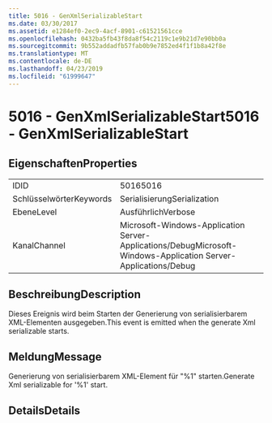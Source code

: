 ```yaml
---
title: 5016 - GenXmlSerializableStart
ms.date: 03/30/2017
ms.assetid: e1284ef0-2ec9-4acf-8901-c61521561cce
ms.openlocfilehash: 0432ba5fb43f8da8f54c2119c1e9b21d7e90bb0a
ms.sourcegitcommit: 9b552addadfb57fab0b9e7852ed4f1f1b8a42f8e
ms.translationtype: MT
ms.contentlocale: de-DE
ms.lasthandoff: 04/23/2019
ms.locfileid: "61999647"
---
```

# <a name="5016---genxmlserializablestart"></a><span data-ttu-id="8d523-102">5016 - GenXmlSerializableStart</span><span class="sxs-lookup"><span data-stu-id="8d523-102">5016 - GenXmlSerializableStart</span></span>
## <a name="properties"></a><span data-ttu-id="8d523-103">Eigenschaften</span><span class="sxs-lookup"><span data-stu-id="8d523-103">Properties</span></span>  
  
|||  
|-|-|  
|<span data-ttu-id="8d523-104">ID</span><span class="sxs-lookup"><span data-stu-id="8d523-104">ID</span></span>|<span data-ttu-id="8d523-105">5016</span><span class="sxs-lookup"><span data-stu-id="8d523-105">5016</span></span>|  
|<span data-ttu-id="8d523-106">Schlüsselwörter</span><span class="sxs-lookup"><span data-stu-id="8d523-106">Keywords</span></span>|<span data-ttu-id="8d523-107">Serialisierung</span><span class="sxs-lookup"><span data-stu-id="8d523-107">Serialization</span></span>|  
|<span data-ttu-id="8d523-108">Ebene</span><span class="sxs-lookup"><span data-stu-id="8d523-108">Level</span></span>|<span data-ttu-id="8d523-109">Ausführlich</span><span class="sxs-lookup"><span data-stu-id="8d523-109">Verbose</span></span>|  
|<span data-ttu-id="8d523-110">Kanal</span><span class="sxs-lookup"><span data-stu-id="8d523-110">Channel</span></span>|<span data-ttu-id="8d523-111">Microsoft-Windows-Application Server-Applications/Debug</span><span class="sxs-lookup"><span data-stu-id="8d523-111">Microsoft-Windows-Application Server-Applications/Debug</span></span>|  
  
## <a name="description"></a><span data-ttu-id="8d523-112">Beschreibung</span><span class="sxs-lookup"><span data-stu-id="8d523-112">Description</span></span>  
 <span data-ttu-id="8d523-113">Dieses Ereignis wird beim Starten der Generierung von serialisierbarem XML-Elementen ausgegeben.</span><span class="sxs-lookup"><span data-stu-id="8d523-113">This event is emitted when the generate Xml serializable starts.</span></span>  
  
## <a name="message"></a><span data-ttu-id="8d523-114">Meldung</span><span class="sxs-lookup"><span data-stu-id="8d523-114">Message</span></span>  
 <span data-ttu-id="8d523-115">Generierung von serialisierbarem XML-Element für "%1" starten.</span><span class="sxs-lookup"><span data-stu-id="8d523-115">Generate Xml serializable for '%1' start.</span></span>  
  
## <a name="details"></a><span data-ttu-id="8d523-116">Details</span><span class="sxs-lookup"><span data-stu-id="8d523-116">Details</span></span>
